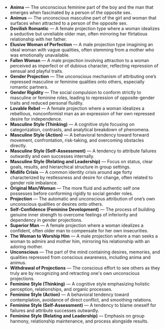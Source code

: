 - **Anima** — The unconscious feminine part of the boy and the man that emerges when fascinated by a person of the opposite sex.  
- **Animus** — The unconscious masculine part of the girl and woman that surfaces when attracted to a person of the opposite sex.  
- **Devilish Romantic** — A female projection type where a woman idealizes a seductive but unreliable older man, often mirroring her flirtatious relationship with her father.  
- **Elusive Woman of Perfection** — A male projection type imagining an ideal woman with vague qualities, often stemming from a mother who was emotionally unavailable.  
- **Fallen Woman** — A male projection involving attraction to a woman perceived as imperfect or of dubious character, reflecting repression of sensual and playful traits.  
- **Gender Projection** — The unconscious mechanism of attributing one’s repressed masculine or feminine qualities onto others, especially romantic partners.  
- **Gender Rigidity** — The social compulsion to conform strictly to masculine or feminine roles, leading to repression of opposite-gender traits and reduced personal fluidity.  
- **Lovable Rebel** — A female projection where a woman idealizes a rebellious, nonconformist man as an expression of her own repressed desire for independence.  
- **Masculine Style (Thinking)** — A cognitive style focusing on categorization, contrasts, and analytical breakdown of phenomena.  
- **Masculine Style (Action)** — A behavioral tendency toward forward movement, confrontation, risk-taking, and overcoming obstacles directly.  
- **Masculine Style (Self-Assessment)** — A tendency to attribute failures outwardly and own successes internally.  
- **Masculine Style (Relating and Leadership)** — Focus on status, clear goals, results, and hierarchical structure in group settings.  
- **Midlife Crisis** — A common identity crisis around age forty characterized by restlessness and desire for change, often related to gender role imbalance.  
- **Original Man/Woman** — The more fluid and authentic self one possesses before conforming rigidly to social gender roles.  
- **Projection** — The automatic and unconscious attribution of one’s own unconscious qualities or desires onto others.  
- **Self-Confidence (Feminine Development)** — The process of building genuine inner strength to overcome feelings of inferiority and dependency in gender projections.  
- **Superior Man** — A female projection where a woman idealizes a confident, often older man to compensate for her own insecurities.  
- **The Woman to Worship Him** — A male projection where a man seeks a woman to admire and mother him, mirroring his relationship with an adoring mother.  
- **Unconscious** — The part of the mind containing desires, memories, and qualities repressed from conscious awareness, including anima and animus.  
- **Withdrawal of Projections** — The conscious effort to see others as they truly are by recognizing and retracting one's own unconscious projections.  
- **Feminine Style (Thinking)** — A cognitive style emphasizing holistic perception, relationships, and organic processes.  
- **Feminine Style (Action)** — A behavioral tendency toward contemplation, avoidance of direct conflict, and smoothing relations.  
- **Feminine Style (Self-Assessment)** — A tendency to blame oneself for failures and attribute successes outwardly.  
- **Feminine Style (Relating and Leadership)** — Emphasis on group harmony, relationship maintenance, and process alongside results.
